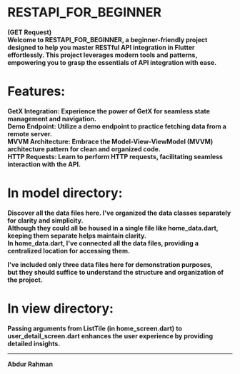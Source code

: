 
# RESTAPI_FOR_BEGINNER
<b>(GET Request)<b><br>
Welcome to RESTAPI_FOR_BEGINNER, a beginner-friendly project designed to help you master RESTful API integration in Flutter effortlessly. This project leverages modern tools and patterns, empowering you to grasp the essentials of API integration with ease.

# Features:
GetX Integration: Experience the power of GetX for seamless state management and navigation.<br>
Demo Endpoint: Utilize a demo endpoint to practice fetching data from a remote server.<br>
MVVM Architecture: Embrace the Model-View-ViewModel (MVVM) architecture pattern for clean and organized code.<br>
HTTP Requests: Learn to perform HTTP requests, facilitating seamless interaction with the API.

# In model directory:
Discover all the data files here.
I've organized the data classes separately for clarity and simplicity. <br>
Although they could all be housed in a single file like home_data.dart, keeping them separate helps maintain clarity.<br> In home_data.dart, I've connected all the data files, providing a centralized location for accessing them.

I've included only three data files here for demonstration purposes, <br>but they should suffice to understand the structure and organization of the project.

# In view directory:
Passing arguments from ListTile (in home_screen.dart) to user_detail_screen.dart enhances the user experience by providing detailed insights.

____

Abdur Rahman
